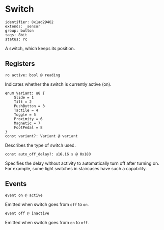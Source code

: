 # Switch

    identifier: 0x1ad29402
    extends: _sensor
    group: button
    tags: 8bit
    status: rc

A switch, which keeps its position.

## Registers

    ro active: bool @ reading

Indicates whether the switch is currently active (on).

    enum Variant: u8 {
        Slide = 1
        Tilt = 2
        PushButton = 3
        Tactile = 4
        Toggle = 5
        Proximity = 6
        Magnetic = 7
        FootPedal = 8
    }
    const variant?: Variant @ variant

Describes the type of switch used.

    const auto_off_delay?: u16.16 s @ 0x180

Specifies the delay without activity to automatically turn off after turning on.
For example, some light switches in staircases have such a capability.

## Events

    event on @ active

Emitted when switch goes from `off` to `on`.

    event off @ inactive

Emitted when switch goes from `on` to `off`.
